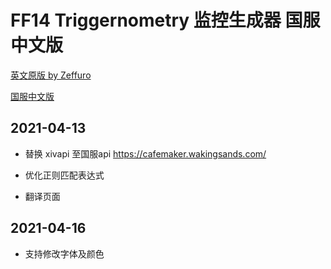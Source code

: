 # FF14 Triggernometry 监控生成器 国服中文版

[英文原版 by Zeffuro](https://zeffuro.github.io/SimpleTriggernometryTriggerCreator/)

[国服中文版](https://yuee98.github.io/SimpleTriggernometryTriggerCreator/)

## 2021-04-13

- 替换 xivapi 至国服api https://cafemaker.wakingsands.com/

- 优化正则匹配表达式

- 翻译页面


## 2021-04-16

- 支持修改字体及颜色